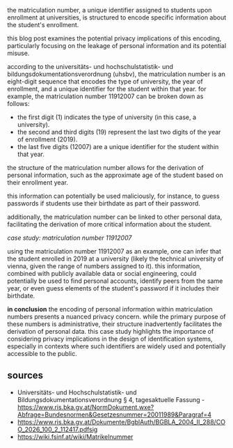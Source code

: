 the matriculation number, a unique identifier assigned to students upon enrollment at universities, is structured to encode specific information about the student's enrollment.

this blog post examines the potential privacy implications of this encoding, particularly focusing on the leakage of personal information and its potential misuse.

according to the universitäts- und hochschulstatistik- und bildungsdokumentationsverordnung (uhsbv), the matriculation number is an eight-digit sequence that encodes the type of university, the year of enrollment, and a unique identifier for the student within that year. for example, the matriculation number 11912007 can be broken down as follows:

- the first digit (1) indicates the type of university (in this case, a university).
- the second and third digits (19) represent the last two digits of the year of enrollment (2019).
- the last five digits (12007) are a unique identifier for the student within that year.

the structure of the matriculation number allows for the derivation of personal information, such as the approximate age of the student based on their enrollment year.

this information can potentially be used maliciously, for instance, to guess passwords if students use their birthdate as part of their password.

additionally, the matriculation number can be linked to other personal data, facilitating the derivation of more critical information about the student.

_case study: matriculation number 11912007_

using the matriculation number 11912007 as an example, one can infer that the student enrolled in 2019 at a university (likely the technical university of vienna, given the range of numbers assigned to it). this information, combined with publicly available data or social engineering, could potentially be used to find personal accounts, identify peers from the same year, or even guess elements of the student's password if it includes their birthdate.

**in conclusion** the encoding of personal information within matriculation numbers presents a nuanced privacy concern. while the primary purpose of these numbers is administrative, their structure inadvertently facilitates the derivation of personal data. this case study highlights the importance of considering privacy implications in the design of identification systems, especially in contexts where such identifiers are widely used and potentially accessible to the public.

## sources

- Universitäts- und Hochschulstatistik- und Bildungsdokumentationsverordnung § 4, tagesaktuelle Fassung - https://www.ris.bka.gv.at/NormDokument.wxe?Abfrage=Bundesnormen&Gesetzesnummer=20011989&Paragraf=4
- https://www.ris.bka.gv.at/Dokumente/BgblAuth/BGBLA_2004_II_288/COO_2026_100_2_112417.pdfsig
- https://wiki.fsinf.at/wiki/Matrikelnummer
